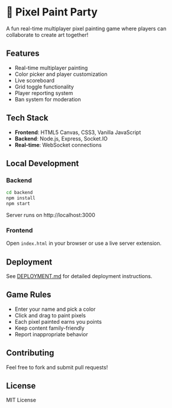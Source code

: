 # 🎨 Pixel Paint Party

A fun real-time multiplayer pixel painting game where players can collaborate to create art together!

## Features
- Real-time multiplayer painting
- Color picker and player customization
- Live scoreboard
- Grid toggle functionality
- Player reporting system
- Ban system for moderation

## Tech Stack
- **Frontend**: HTML5 Canvas, CSS3, Vanilla JavaScript
- **Backend**: Node.js, Express, Socket.IO
- **Real-time**: WebSocket connections

## Local Development

### Backend
```bash
cd backend
npm install
npm start
```
Server runs on http://localhost:3000

### Frontend
Open `index.html` in your browser or use a live server extension.

## Deployment
See [DEPLOYMENT.md](DEPLOYMENT.md) for detailed deployment instructions.

## Game Rules
- Enter your name and pick a color
- Click and drag to paint pixels
- Each pixel painted earns you points
- Keep content family-friendly
- Report inappropriate behavior

## Contributing
Feel free to fork and submit pull requests!

## License
MIT License
